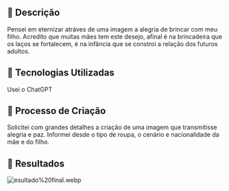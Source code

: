 
## 📒 Descrição
Pensei em eternizar atráves de uma imagem a alegria de brincar com meu filho. Acredito que muitas mães tem este desejo, afinal é na brincadeira que os laços se fortalecem, é na infância que se constroi a relação dos futuros adultos.

## 🤖 Tecnologias Utilizadas
Usei o ChatGPT

## 🧐 Processo de Criação
Solicitei com grandes detalhes a criação de uma imagem que transmitisse alegria e paz. Informei desde o tipo de roupa, o cenário e nacionalidade da mãe e do filho.

## 🚀 Resultados
<img src="Downloads/para/sua-imagem.webp" alt="esultado%20final.webp">






